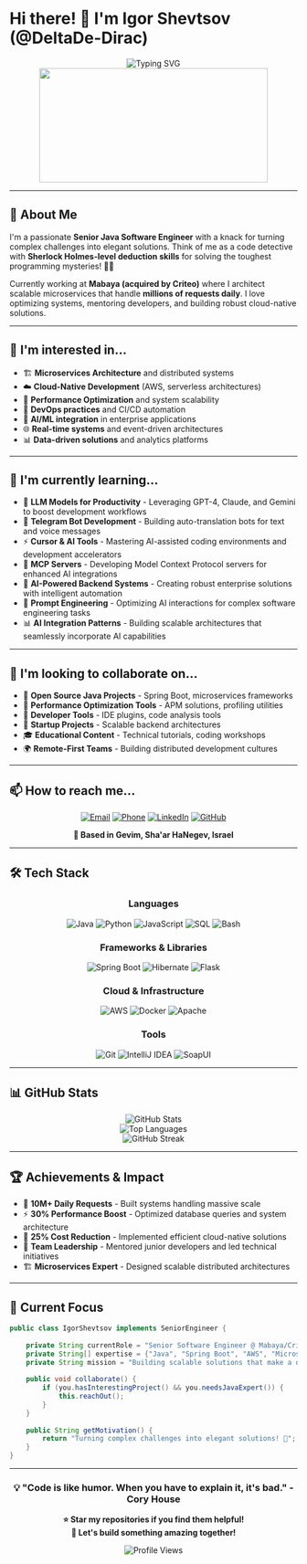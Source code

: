 # Hi there! 👋 I'm Igor Shevtsov (@DeltaDe-Dirac)

<div align="center">
  <img src="https://readme-typing-svg.demolab.com?font=Fira+Code&size=28&duration=3000&pause=1000&color=2E86AB&center=true&vCenter=true&width=600&lines=Senior+Java+Software+Engineer;7%2B+Years+of+Experience;Microservices+%26+Cloud+Architecture;Problem+Solver+%26+Code+Detective" alt="Typing SVG" />
</div>

<div align="center">
  <img src="https://media.giphy.com/media/qgQUggAC3Pfv687qPC/giphy.gif" width="400" height="200"/>
</div>

---

## 🚀 About Me

I'm a passionate **Senior Java Software Engineer** with a knack for turning complex challenges into elegant solutions. Think of me as a code detective with **Sherlock Holmes-level deduction skills** for solving the toughest programming mysteries! 🕵️‍♂️

Currently working at **Mabaya (acquired by Criteo)** where I architect scalable microservices that handle **millions of requests daily**. I love optimizing systems, mentoring developers, and building robust cloud-native solutions.

---

## 👀 I'm interested in...

- 🏗️ **Microservices Architecture** and distributed systems
- ☁️ **Cloud-Native Development** (AWS, serverless architectures)
- 🚀 **Performance Optimization** and system scalability
- 🔧 **DevOps practices** and CI/CD automation
- 🤖 **AI/ML integration** in enterprise applications
- 🌐 **Real-time systems** and event-driven architectures
- 📊 **Data-driven solutions** and analytics platforms

---

## 🌱 I'm currently learning...

- 🤖 **LLM Models for Productivity** - Leveraging GPT-4, Claude, and Gemini to boost development workflows
- 🤖 **Telegram Bot Development** - Building auto-translation bots for text and voice messages
- ⚡ **Cursor & AI Tools** - Mastering AI-assisted coding environments and development accelerators
- 🔧 **MCP Servers** - Developing Model Context Protocol servers for enhanced AI integrations
- 🧠 **AI-Powered Backend Systems** - Creating robust enterprise solutions with intelligent automation
- 🎯 **Prompt Engineering** - Optimizing AI interactions for complex software engineering tasks
- 📊 **AI Integration Patterns** - Building scalable architectures that seamlessly incorporate AI capabilities

---

## 💞️ I'm looking to collaborate on...

- 🎯 **Open Source Java Projects** - Spring Boot, microservices frameworks
- 🌟 **Performance Optimization Tools** - APM solutions, profiling utilities
- 🔧 **Developer Tools** - IDE plugins, code analysis tools
- 🚀 **Startup Projects** - Scalable backend architectures
- 🎓 **Educational Content** - Technical tutorials, coding workshops
- 🌍 **Remote-First Teams** - Building distributed development cultures

---

## 📫 How to reach me...

<div align="center">

[![Email](https://img.shields.io/badge/Email-igorshevtsov@gmail.com-D14836?style=for-the-badge&logo=gmail&logoColor=white)](mailto:igorshevtsov@gmail.com)
[![Phone](https://img.shields.io/badge/Phone-(+972)%20528--******-25D366?style=for-the-badge&logo=whatsapp&logoColor=white)](tel:+972528047334)
[![LinkedIn](https://img.shields.io/badge/LinkedIn-Connect-0077B5?style=for-the-badge&logo=linkedin&logoColor=white)](https://linkedin.com/in/igor-shevtsov)
[![GitHub](https://img.shields.io/badge/GitHub-Follow-181717?style=for-the-badge&logo=github&logoColor=white)](https://github.com/DeltaDe-Dirac)

**📍 Based in Gevim, Sha'ar HaNegev, Israel**

</div>

---

## 🛠️ Tech Stack

<div align="center">

### Languages
![Java](https://img.shields.io/badge/Java-ED8B00?style=for-the-badge&logo=openjdk&logoColor=white)
![Python](https://img.shields.io/badge/Python-3776AB?style=for-the-badge&logo=python&logoColor=white)
![JavaScript](https://img.shields.io/badge/JavaScript-F7DF1E?style=for-the-badge&logo=javascript&logoColor=black)
![SQL](https://img.shields.io/badge/SQL-336791?style=for-the-badge&logo=postgresql&logoColor=white)
![Bash](https://img.shields.io/badge/Bash-4EAA25?style=for-the-badge&logo=gnu-bash&logoColor=white)

### Frameworks & Libraries
![Spring Boot](https://img.shields.io/badge/Spring_Boot-6DB33F?style=for-the-badge&logo=spring-boot&logoColor=white)
![Hibernate](https://img.shields.io/badge/Hibernate-59666C?style=for-the-badge&logo=hibernate&logoColor=white)
![Flask](https://img.shields.io/badge/Flask-000000?style=for-the-badge&logo=flask&logoColor=white)

### Cloud & Infrastructure
![AWS](https://img.shields.io/badge/AWS-232F3E?style=for-the-badge&logo=amazon-aws&logoColor=white)
![Docker](https://img.shields.io/badge/Docker-2496ED?style=for-the-badge&logo=docker&logoColor=white)
![Apache](https://img.shields.io/badge/Apache-D22128?style=for-the-badge&logo=apache&logoColor=white)

### Tools
![Git](https://img.shields.io/badge/Git-F05032?style=for-the-badge&logo=git&logoColor=white)
![IntelliJ IDEA](https://img.shields.io/badge/IntelliJ_IDEA-000000?style=for-the-badge&logo=intellij-idea&logoColor=white)
![SoapUI](https://img.shields.io/badge/SoapUI-FCDC00?style=for-the-badge&logo=soap&logoColor=black)

</div>

---

## 📊 GitHub Stats

<div align="center">
  <img src="https://github-readme-stats.vercel.app/api?username=DeltaDe-Dirac&show_icons=true&theme=tokyonight&hide_border=true&count_private=true" alt="GitHub Stats" />
</div>

<div align="center">
  <img src="https://github-readme-stats.vercel.app/api/top-langs/?username=DeltaDe-Dirac&layout=compact&theme=tokyonight&hide_border=true" alt="Top Languages" />
</div>

<div align="center">
  <img src="https://github-readme-streak-stats.herokuapp.com/?user=DeltaDe-Dirac&theme=tokyonight&hide_border=true" alt="GitHub Streak" />
</div>

---

## 🏆 Achievements & Impact

- 🚀 **10M+ Daily Requests** - Built systems handling massive scale
- ⚡ **30% Performance Boost** - Optimized database queries and system architecture  
- 🎯 **25% Cost Reduction** - Implemented efficient cloud-native solutions
- 👥 **Team Leadership** - Mentored junior developers and led technical initiatives
- 🏗️ **Microservices Expert** - Designed scalable distributed architectures

---

## 🎯 Current Focus

```java
public class IgorShevtsov implements SeniorEngineer {
    
    private String currentRole = "Senior Software Engineer @ Mabaya/Criteo";
    private String[] expertise = {"Java", "Spring Boot", "AWS", "Microservices"};
    private String mission = "Building scalable solutions that make a difference";
    
    public void collaborate() {
        if (you.hasInterestingProject() && you.needsJavaExpert()) {
            this.reachOut();
        }
    }
    
    public String getMotivation() {
        return "Turning complex challenges into elegant solutions! 🚀";
    }
}
```

---

<div align="center">
  
### 💡 "Code is like humor. When you have to explain it, it's bad." - Cory House

**⭐ Star my repositories if you find them helpful!**  
**🤝 Let's build something amazing together!**

<img src="https://komarev.com/ghpvc/?username=DeltaDe-Dirac&style=for-the-badge&color=brightgreen" alt="Profile Views" />

</div>

<!---
DeltaDe-Dirac/DeltaDe-Dirac is a ✨ special ✨ repository because its `README.md` (this file) appears on your GitHub profile.
You can click the Preview link to take a look at your changes.
--->
